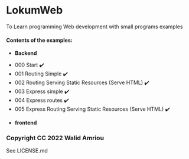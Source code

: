 # LokumWeb
To Learn programming Web development with small programs examples

#### Contents of the examples:

* __Backend__  
- 000 Start :heavy_check_mark:	    
- 001 Routing Simple :heavy_check_mark: 
- 002 Routing Serving Static Resources (Serve HTML) :heavy_check_mark:
- 003 Express simple :heavy_check_mark:
- 004 Express routes :heavy_check_mark:
- 005 Express Routing Serving Static Resources (Serve HTML) :heavy_check_mark:

* __frontend__  

### Copyright CC 2022 Walid Amriou
See LICENSE.md 

